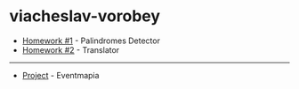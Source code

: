 viacheslav-vorobey
=============

* [Homework #1](https://github.com/bionic-university/viacheslav-vorobey/tree/master/lesson-2/hw) - Palindromes Detector
* [Homework #2](https://github.com/bionic-university/viacheslav-vorobey/tree/master/lesson-3/hw) - Translator

* * *

* [Project](https://github.com/bionic-university/viacheslav-vorobey/tree/master/project) - Eventmapia
